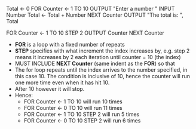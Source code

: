 Total <- 0 
FOR Counter ← 1 TO 10 
	OUTPUT "Enter a number " 
	INPUT Number 
	Total ← Total + Number 
NEXT Counter
OUTPUT "The total is: ", Total

FOR Counter ← 1 TO 10 STEP 2 
	OUTPUT Counter 
NEXT Counter


- **FOR** is a loop with a fixed number of repeats 
- **STEP** specifies with what increment the index increases by, e.g. step 2 means it increases by 2 each iteration until counter = 10 (the index)
- MUST INCLUDE **NEXT Counter** (same indent as the **FOR**) so that
- The for loop repeats until the index arrives to the number specified, in this case 10. The condition is inclusive of 10, hence the counter will run one more time even when it has hit 10. 
- After 10 however it will stop.
- Hence:
	- FOR Counter <- 1 TO 10 will run 10 times 
	- FOR Counter <- 0 TO 10 will run 11 times
	- FOR Counter <- 1 TO 10 STEP 2 will run 5 times
	- FOR Counter <- 0 TO 10 STEP 2 will run 6 times
